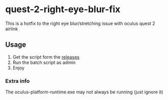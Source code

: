 # quest-2-right-eye-blur-fix
This is a hotfix to the right eye blur/stretching issue with oculus quest 2 airlink

## Usage
1. Get the script form the [releases](https://github.com/Duchy12/quest-2-right-eye-blur-fix/releases/tag/release)
2. Run the batch script as admin
3. Enjoy

### Extra info
The oculus-platform-runtime.exe may not always be running (just ignore it)